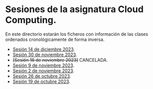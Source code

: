 # Sesiones de la asignatura Cloud Computing.

En este directorio estarán los ficheros con información de las clases ordenados cronológicamente de forma inversa.

* [Sesión 14 de diciembre 2023](2023_12_14.md).
* [Sesión 30 de noviembre 2023](2023_11_30.md).
* ~~[Sesión 16 de noviembre 2023]~~ CANCELADA.
* [Sesión 9 de noviembre 2023](2023_11_09.md).
* [Sesión 2 de noviembre 2023](2023_11_02.md).
* [Sesión 26 de octubre 2023](2023_10_26.md).
* [Sesión 19 de octubre 2023](2023_10_19.md).
